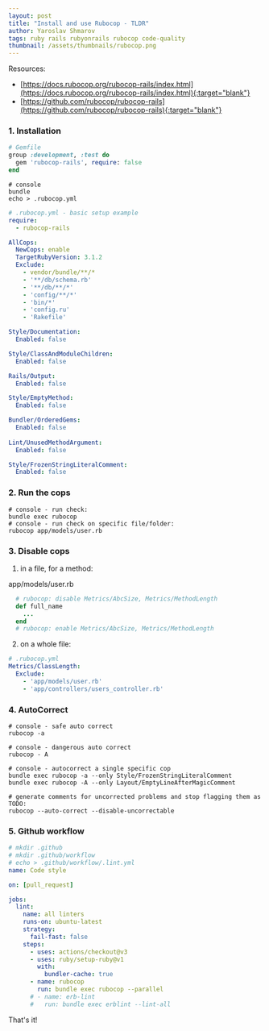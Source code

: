 ```yaml
---
layout: post
title: "Install and use Rubocop - TLDR"
author: Yaroslav Shmarov
tags: ruby rails rubyonrails rubocop code-quality
thumbnail: /assets/thumbnails/rubocop.png
---
```


Resources:
* [https://docs.rubocop.org/rubocop-rails/index.html](https://docs.rubocop.org/rubocop-rails/index.html){:target="blank"}
* [https://github.com/rubocop/rubocop-rails](https://github.com/rubocop/rubocop-rails){:target="blank"}

### 1. Installation

```ruby
# Gemfile
group :development, :test do
  gem 'rubocop-rails', require: false
end
```

```shell
# console
bundle
echo > .rubocop.yml
```

```yml
# .rubocop.yml - basic setup example
require: 
  - rubocop-rails

AllCops:
  NewCops: enable
  TargetRubyVersion: 3.1.2
  Exclude:
    - vendor/bundle/**/*
    - '**/db/schema.rb'
    - '**/db/**/*'
    - 'config/**/*'
    - 'bin/*'
    - 'config.ru'
    - 'Rakefile'

Style/Documentation:
  Enabled: false

Style/ClassAndModuleChildren:
  Enabled: false

Rails/Output:
  Enabled: false

Style/EmptyMethod:
  Enabled: false

Bundler/OrderedGems:
  Enabled: false
  
Lint/UnusedMethodArgument:
  Enabled: false

Style/FrozenStringLiteralComment:
  Enabled: false
```

### 2. Run the cops

```shell
# console - run check:
bundle exec rubocop
# console - run check on specific file/folder:
rubocop app/models/user.rb
```

### 3. Disable cops

1. in a file, for a method:

app/models/user.rb

```ruby
  # rubocop: disable Metrics/AbcSize, Metrics/MethodLength
  def full_name
    ...
  end
  # rubocop: enable Metrics/AbcSize, Metrics/MethodLength
```  

2. on a whole file:

```yml
# .rubocop.yml
Metrics/ClassLength:
  Exclude:
    - 'app/models/user.rb'
    - 'app/controllers/users_controller.rb'
```

### 4. AutoCorrect

```shell
# console - safe auto correct
rubocop -a

# console - dangerous auto correct
rubocop - A

# console - autocorrect a single specific cop
bundle exec rubocop -a --only Style/FrozenStringLiteralComment
bundle exec rubocop -A --only Layout/EmptyLineAfterMagicComment

# generate comments for uncorrected problems and stop flagging them as TODO:
rubocop --auto-correct --disable-uncorrectable
```

### 5. Github workflow

```yml
# mkdir .github
# mkdir .github/workflow
# echo > .github/workflow/.lint.yml
name: Code style

on: [pull_request]

jobs:
  lint:
    name: all linters
    runs-on: ubuntu-latest
    strategy:
      fail-fast: false
    steps:
      - uses: actions/checkout@v3
      - uses: ruby/setup-ruby@v1
        with:
          bundler-cache: true
      - name: rubocop
        run: bundle exec rubocop --parallel
      # - name: erb-lint
      #   run: bundle exec erblint --lint-all
```

That's it!
